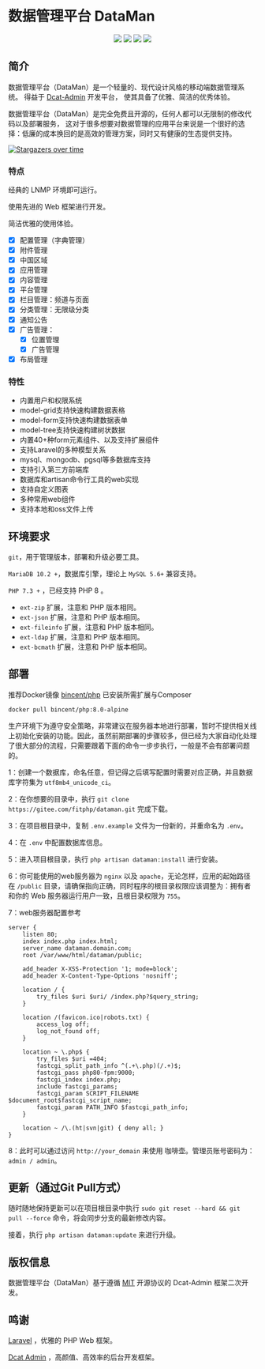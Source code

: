 # 数据管理平台 DataMan
<p align="center">
    <img src="https://img.shields.io/badge/Version-1.0.0-orange" />
    <img src="https://img.shields.io/badge/PHP-7.4+-green" />
    <img src="https://img.shields.io/badge/MariaDB-10.2+-blueviolet" />
    <img src="https://img.shields.io/badge/License-MIT-blue" />
</p>

## 简介
数据管理平台（DataMan）是一个轻量的、现代设计风格的移动端数据管理系统。
得益于 [Dcat-Admin](https://gitee.com/jqhph/dcat-admin) 开发平台，
使其具备了优雅、简洁的优秀体验。

数据管理平台（DataMan）是完全免费且开源的，任何人都可以无限制的修改代码以及部署服务，
这对于很多想要对数据管理的应用平台来说是一个很好的选择：低廉的成本换回的是高效的管理方案，同时又有健康的生态提供支持。

[![Stargazers over time](https://whnb.wang/img/fitphp/dataman)](https://whnb.wang/fitphp/dataman)

### 特点
经典的 LNMP 环境即可运行。

使用先进的 Web 框架进行开发。

简洁优雅的使用体验。

  - [x] 配置管理（字典管理）
  - [x] 附件管理
  - [x] 中国区域
  - [x] 应用管理
  - [x] 内容管理
  - [x] 平台管理
  - [x] 栏目管理：频道与页面
  - [x] 分类管理：无限级分类
  - [x] 通知公告
  - [x] 广告管理：
    - [x] 位置管理 
    - [x] 广告管理
  - [x] 布局管理
    
### 特性
* 内置用户和权限系统
* model-grid支持快速构建数据表格
* model-form支持快速构建数据表单
* model-tree支持快速构建树状数据
* 内置40+种form元素组件、以及支持扩展组件
* 支持Laravel的多种模型关系
* mysql、mongodb、pgsql等多数据库支持
* 支持引入第三方前端库
* 数据库和artisan命令行工具的web实现
* 支持自定义图表
* 多种常用web组件
* 支持本地和oss文件上传

## 环境要求
`git`，用于管理版本，部署和升级必要工具。

`MariaDB 10.2 +`，数据库引擎，理论上 `MySQL 5.6+` 兼容支持。

`PHP 7.3 +` ，已经支持 PHP 8 。
- `ext-zip` 扩展，注意和 PHP 版本相同。
- `ext-json` 扩展，注意和 PHP 版本相同。
- `ext-fileinfo` 扩展，注意和 PHP 版本相同。
- `ext-ldap` 扩展，注意和 PHP 版本相同。
- `ext-bcmath` 扩展，注意和 PHP 版本相同。

## 部署
推荐Docker镜像 [bincent/php](https://hub.docker.com/r/bincent/php)
已安装所需扩展与Composer
```bash
docker pull bincent/php:8.0-alpine
```

生产环境下为遵守安全策略，非常建议在服务器本地进行部署，暂时不提供相关线上初始化安装的功能。因此，虽然前期部署的步骤较多，但已经为大家自动化处理了很大部分的流程，只需要跟着下面的命令一步步执行，一般是不会有部署问题的。

1：创建一个数据库，命名任意，但记得之后填写配置时需要对应正确，并且数据库字符集为 `utf8mb4_unicode_ci`。

2：在你想要的目录中，执行 `git clone https://gitee.com/fitphp/dataman.git` 完成下载。

3：在项目根目录中，复制 `.env.example` 文件为一份新的，并重命名为 `.env`。

4：在 `.env` 中配置数据库信息。

5：进入项目根目录，执行 `php artisan dataman:install` 进行安装。

6：你可能使用的web服务器为 `nginx` 以及 `apache`，无论怎样，应用的起始路径在 `/public` 目录，请确保指向正确，同时程序的根目录权限应该调整为：拥有者和你的 Web
服务器运行用户一致，且根目录权限为 `755`。

7：web服务器配置参考
```ssh
server {
    listen 80;
    index index.php index.html;
    server_name dataman.domain.com;
    root /var/www/html/dataman/public;
    
    add_header X-XSS-Protection '1; mode=block';
    add_header X-Content-Type-Options 'nosniff';

    location / {
        try_files $uri $uri/ /index.php?$query_string;
    }

    location /(favicon.ico|robots.txt) { 
        access_log off; 
        log_not_found off; 
    }

    location ~ \.php$ {
        try_files $uri =404;
        fastcgi_split_path_info ^(.+\.php)(/.+)$;
        fastcgi_pass php80-fpm:9000;
        fastcgi_index index.php;
        include fastcgi_params;
        fastcgi_param SCRIPT_FILENAME $document_root$fastcgi_script_name;
        fastcgi_param PATH_INFO $fastcgi_path_info;
    }

    location ~ /\.(ht|svn|git) { deny all; }
}
```

8：此时可以通过访问 `http://your_domain` 来使用 咖啡壶。管理员账号密码为：`admin / admin`。

## 更新（通过Git Pull方式）

随时随地保持更新可以在项目根目录中执行 `sudo git reset --hard && git pull --force` 命令，将会同步分支的最新修改内容。

接着，执行 `php artisan dataman:update` 来进行升级。

## 版权信息

数据管理平台（DataMan）基于遵循 [MIT](https://opensource.org/licenses/MIT) 开源协议的 Dcat-Admin 框架二次开发。

## 鸣谢
[Laravel](https://laravel.com/) ，优雅的 PHP Web 框架。

[Dcat Admin](https://dcatadmin.com) ，高颜值、高效率的后台开发框架。
